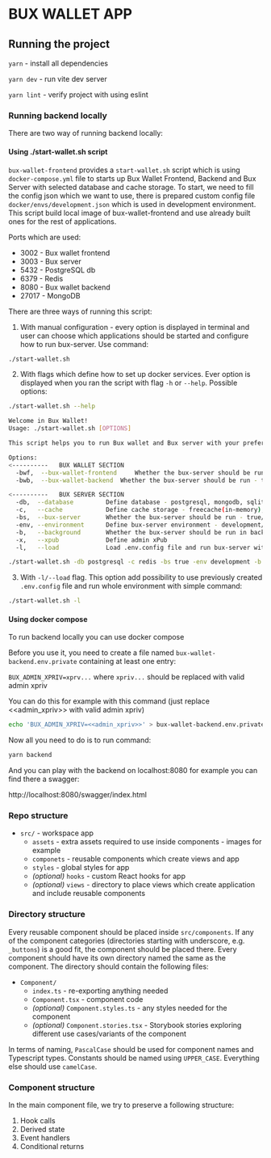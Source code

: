 # BUX WALLET APP

## Running the project

`yarn` - install all dependencies

`yarn dev` - run vite dev server

`yarn lint` - verify project with using eslint

### Running backend locally

There are two way of running backend locally:

#### Using ./start-wallet.sh script 

`bux-wallet-frontend` provides a `start-wallet.sh` script
which is using `docker-compose.yml` file to starts up Bux Wallet Frontend, Backend and 
Bux Server with selected database and cache storage. To start, we need to fill the 
config json which we want to use, there is prepared custom config file `docker/envs/development.json`
which is used in development environment. This script build local image of bux-wallet-frontend and use 
already built ones for the rest of applications.

Ports which are used:
- 3002  - Bux wallet frontend
- 3003  - Bux server
- 5432  - PostgreSQL db
- 6379  - Redis
- 8080  - Bux wallet backend
- 27017 - MongoDB

There are three ways of running this script:
1. With manual configuration - every option is displayed in terminal and user can choose
   which applications should be started and configure how to run bux-server. Use command:
  ```bash
  ./start-wallet.sh
  ```
2. With flags which define how to set up docker services. Ever option is displayed when
   you ran the script with flag `-h` or `--help`. Possible options:

  ```bash
  ./start-wallet.sh --help

  Welcome in Bux Wallet!
  Usage: ./start-wallet.sh [OPTIONS]
  
  This script helps you to run Bux wallet and Bux server with your preferred database and cache storage.
  
  Options:
  <----------   BUX WALLET SECTION
    -bwf,  --bux-wallet-frontend	 Whether the bux-server should be run - true/false
    -bwb,  --bux-wallet-backend	 Whether the bux-server should be run - true/false
  
  <----------   BUX SERVER SECTION
    -db,  --database		 Define database - postgresql, mongodb, sqlite
    -c,   --cache			 Define cache storage - freecache(in-memory), redis
    -bs,  --bux-server		 Whether the bux-server should be run - true/false
    -env, --environment		 Define bux-server environment - development/staging/production
    -b,   --background		 Whether the bux-server should be run in background - true/false
    -x,   --xpub			 Define admin xPub
    -l,   --load			 Load .env.config file and run bux-server with its settings
  ```

  ```bash
  ./start-wallet.sh -db postgresql -c redis -bs true -env development -b false 
  ```
3. With `-l/--load` flag. This option add possibility to use previously created `.env.config` file and run whole environment with simple command:
  ```bash
  ./start-wallet.sh -l
  ```

#### Using docker compose
To run backend locally you can use docker compose

Before you use it, you need to create a file named
`bux-wallet-backend.env.private`
containing at least one entry:

`BUX_ADMIN_XPRIV=xprv...` where `xpriv...` should be replaced with valid admin xpriv

You can do this for example with this command (just replace <<admin_xpriv>> with valid admin xpriv)
```bash 
echo 'BUX_ADMIN_XPRIV=<<admin_xpriv>>' > bux-wallet-backend.env.private 
```

Now all you need to do is to run command:

```bash
yarn backend
```

And you can play with the backend on localhost:8080
for example you can find there a swagger:

http://localhost:8080/swagger/index.html

### Repo structure

- `src/` - workspace app
    - `assets` - extra assets required to use inside components - images for example
    - `componets` - reusable components which create views and app
    - `styles` - global styles for app
    - _(optional)_ `hooks` - custom React hooks for app
    - _(optional)_ `views` - directory to place views which create application and include reusable components

### Directory structure

Every reusable component should be placed inside `src/components`. If any of the component categories
(directories starting with underscore, e.g. `_buttons`) is a good fit, the component should be placed there. Every
component should have its own directory named the same as the component. The directory should contain the following
files:

- `Component/`
    - `index.ts` - re-exporting anything needed
    - `Component.tsx` - component code
    - _(optional)_ `Component.styles.ts` - any styles needed for the component
    - _(optional)_ `Component.stories.tsx` - Storybook stories exploring different use cases/variants of the component

In terms of naming, `PascalCase` should be used for component names and Typescript types. Constants should be named
using `UPPER_CASE`. Everything else should use `camelCase`.

### Component structure

In the main component file, we try to preserve a following structure:

1. Hook calls
2. Derived state
3. Event handlers
4. Conditional returns
